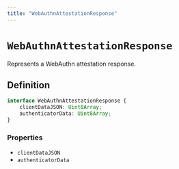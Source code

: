 ```yaml
---
title: "WebAuthnAttestationResponse"
---
```


# `WebAuthnAttestationResponse`

Represents a WebAuthn attestation response.

## Definition

```ts
interface WebAuthnAttestationResponse {
	clientDataJSON: Uint8Array;
	authenticatorData: Uint8Array;
}
```

### Properties

- `clientDataJSON`
- `authenticatorData`
